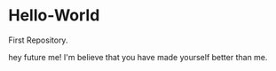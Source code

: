 # Hello-World
First Repository.

hey future me!
I'm believe that you have made yourself better than me.
